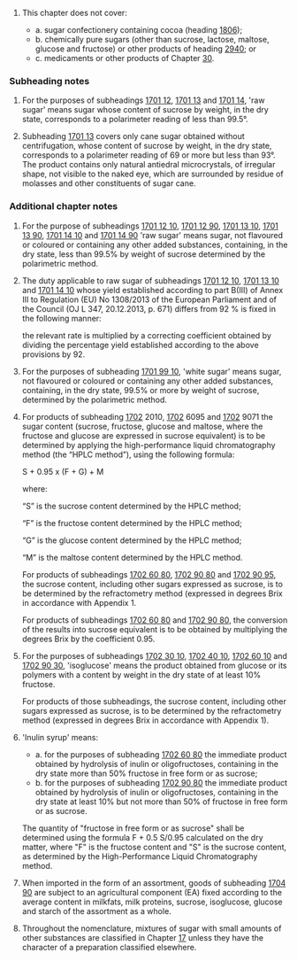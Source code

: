 1. This chapter does not cover:

   - a. sugar confectionery containing cocoa (heading [1806](/headings/1806));
   - b. chemically pure sugars (other than sucrose, lactose, maltose, glucose and fructose) or other products of heading [2940](/headings/2940); or
   - c. medicaments or other products of Chapter [30](/chapters/30).

### Subheading notes

1. For the purposes of subheadings [1701 12](/subheadings/1701120000-80), [1701 13](/subheadings/1701130000-80) and [1701 14](/subheadings/1701140000-80), 'raw sugar' means sugar whose content of sucrose by weight, in the dry state, corresponds to a polarimeter reading of less than 99.5°.

2. Subheading [1701 13](/subheadings/1701130000-80) covers only cane sugar obtained without centrifugation, whose content of sucrose by weight, in the dry state, corresponds to a polarimeter reading of 69 or more but less than 93°. The product contains only natural antiedral microcrystals, of irregular shape, not visible to the naked eye, which are surrounded by residue of molasses and other constituents of sugar cane.

### Additional chapter notes

1. For the purpose of subheadings [1701 12 10](/commodities/1701121000), [1701 12 90](/commodities/1701129000), [1701 13 10](/commodities/1701131000), [1701 13 90](/commodities/1701139000), [1701 14 10](/commodities/1701141000) and [1701 14 90](/commodities/1701149000) 'raw sugar' means sugar, not flavoured or coloured or containing any other added substances, containing, in the dry state, less than 99.5% by weight of sucrose determined by the polarimetric method.

2. The duty applicable to raw sugar of subheadings [1701 12 10](/commodities/1701121000), [1701 13 10](/commodities/1701131000) and [1701 14 10](/commodities/1701141000) whose yield established according to part B(III) of Annex III to Regulation (EU) No 1308/2013 of the European Parliament and of the Council (OJ L 347, 20.12.2013, p. 671) differs from 92 % is fixed in the following manner:

    the relevant rate is multiplied by a correcting coefficient obtained by dividing the percentage yield established according to the above provisions by 92.

3. For the purposes of subheading [1701 99 10](/commodities/1701991000), 'white sugar' means sugar, not flavoured or coloured or containing any other added substances, containing, in the dry state, 99.5% or more by weight of sucrose, determined by the polarimetric method.

4. For products of subheading [1702](/headings/1702) 2010, [1702](/headings/1702) 6095 and [1702](/headings/1702) 9071 the sugar content (sucrose, fructose, glucose and maltose, where the fructose and glucose are expressed in sucrose equivalent) is to be determined by applying the high-performance liquid chromatography method (the “HPLC method”), using the following formula: 

    S + 0.95 x (F + G) + M 
    
    where:
    
    “S” is the sucrose content determined by the HPLC method;
    
    “F” is the fructose content determined by the HPLC method;
    
    “G” is the glucose content determined by the HPLC method;
    
    “M” is the maltose content determined by the HPLC method.
    
    For products of subheadings [1702 60 80](/commodities/1702608000), [1702 90 80](/commodities/1702908000) and [1702 90 95](/commodities/1702909500), the sucrose content, including other sugars expressed as sucrose, is to be determined by the refractometry method (expressed in degrees Brix in accordance with Appendix 1. 
    
    For products of subheadings [1702 60 80](/commodities/1702608000) and [1702 90 80](/commodities/1702908000), the conversion of the results into sucrose equivalent is to be obtained by multiplying the degrees Brix by the coefficient 0.95.

5. For the purposes of subheadings [1702 30 10](/commodities/1702301000), [1702 40 10](/commodities/1702401000), [1702 60 10](/commodities/1702601000) and [1702 90 30](/commodities/1702903000), 'isoglucose' means the product obtained from glucose or its polymers with a content by weight in the dry state of at least 10% fructose.

    For products of those subheadings, the sucrose content, including other sugars expressed as sucrose, is to be determined by the refractometry method (expressed in degrees Brix in accordance with Appendix 1).

6. 'Inulin syrup' means:

    - a. for the purposes of subheading [1702 60 80](/commodities/1702608000) the immediate product obtained by hydrolysis of inulin or oligofructoses, containing in the dry state more than 50% fructose in free form or as sucrose;
    - b. for the purposes of subheading [1702 90 80](/commodities/1702908000) the immediate product obtained by hydrolysis of inulin or oligofructoses, containing in the dry state at least 10% but not more than 50% of fructose in free form or as sucrose.
    
    The quantity of "fructose in free form or as sucrose" shall be determined using the formula F + 0.5 S/0.95 calculated on the dry matter, where "F" is the fructose content and "S" is the sucrose content, as determined by the High-Performance Liquid Chromatography method.

7. When imported in the form of an assortment, goods of subheading [1704 90](/subheadings/1704900000-80) are subject to an agricultural component (EA) fixed according to the average content in milkfats, milk proteins, sucrose, isoglucose, glucose and starch of the assortment as a whole.

8. Throughout the nomenclature, mixtures of sugar with small amounts of other substances are classified in Chapter [17](/chapters/17) unless they have the character of a preparation classified elsewhere.
